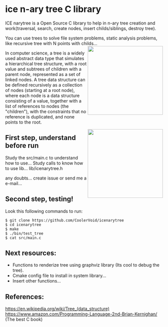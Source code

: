 # ice n-ary tree C library
ICE narytree is a Open Source C library to help in n-ary tree creation and work(traversal, search, create nodes, insert childs/siblings, destroy tree).

You can use trees to solve file system problems, static analysis problems,  like recursive tree with N points with childs...
<img align="right" width="240" height="220" src="https://upload.wikimedia.org/wikipedia/commons/thumb/5/5f/Tree_%28computer_science%29.svg/220px-Tree_%28computer_science%29.svg.png">

In computer science, a tree is a widely used abstract data type that simulates a hierarchical tree structure, with a root value and subtrees of children with a parent node, represented as a set of linked nodes. A tree data structure can be defined recursively as a collection of nodes (starting at a root node), where each node is a data structure consisting of a value, together with a list of references to nodes (the "children"), with the constraints that no reference is duplicated, and none points to the root.

<img align="right" width="240" height="220" src="https://upload.wikimedia.org/wikipedia/commons/5/5f/Tree_%28computer_science%29.svg">


First step, understand before run
--

Study the src/main.c to understand how to use...
Study calls to know how to use  lib...  lib/icenarytree.h

any doubts... create issue or send me a e-mail...


Second step, testing!
--


Look this following commands to run:
```
$ git clone https://github.com/CoolerVoid/icenarytree
$ cd icenarytree
$ make
$ ./bin/test_tree
$ cat src/main.c
```



Next resources:
--

* Functions to renderize tree using graphviz library (Its cool to debug the tree).
* Cmake config file to install in system library...
* Insert other functions...


References:
--
https://en.wikipedia.org/wiki/Tree_(data_structure)
https://www.amazon.com/Programming-Language-2nd-Brian-Kernighan/ (The best C book)
